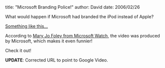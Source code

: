 
title: "Microsoft Branding Police!"
author: David
date: 2006/02/26

What would happen if Microsoft had branded the iPod instead of Apple?

[Something like this...](http://video.google.com/videoplay?docid=36099539665548298&q=microsoft+ipod)

According to [Mary Jo Foley from Microsoft Watch](http://www.microsoft-watch.com/article2/0,1995,1931807,00.asp?kc=MWRSS02129TX1K0000535), the video was produced by Microsoft, which makes it even funnier!

Check it out!

**UPDATE**: Corrected URL to point to Google Video.
